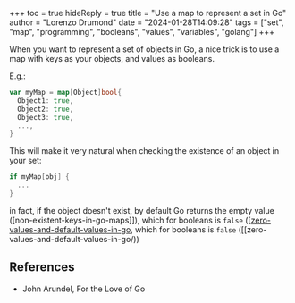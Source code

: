 +++
toc = true
hideReply = true
title = "Use a map to represent a set in Go"
author = "Lorenzo Drumond"
date = "2024-01-28T14:09:28"
tags = ["set",  "map",  "programming",  "booleans",  "values",  "variables",  "golang"]
+++


When you want to represent a set of objects in Go, a nice trick is to use a map with keys as your objects, and values as booleans.

E.g.:
```go
var myMap = map[Object]bool{
  Object1: true,
  Object2: true,
  Object3: true,
  ...,
}
```

This will make it very natural when checking the existence of an object in your set:
```go
if myMap[obj] {
  ...
}
```

in fact, if the object doesn't exist, by default Go returns the empty value ([non-existent-keys-in-go-maps]]), which for booleans is `false` ([[zero-values-and-default-values-in-go](/wiki/non-existent-keys-in-go-maps]]), which for booleans is `false` ([[zero-values-and-default-values-in-go/))

## References
- John Arundel, For the Love of Go
